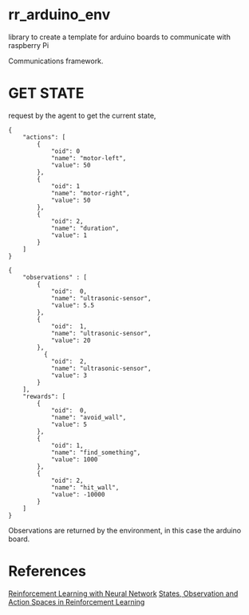 # rr_arduino_env
library to create a template for arduino boards to communicate with raspberry Pi

Communications framework.

# GET STATE

request by the agent to get the current state,  

```
{
    "actions": [
        {
            "oid": 0
            "name": "motor-left",
            "value": 50
        },
        {
            "oid": 1
            "name": "motor-right",
            "value": 50
        },
        {
            "oid": 2,
            "name": "duration",
            "value": 1
        }
    ] 
}
```


```
{
    "observations" : [
        {
            "oid":  0,
            "name": "ultrasonic-sensor",
            "value": 5.5
        },
        {
            "oid":  1,
            "name": "ultrasonic-sensor",
            "value": 20
        },
          {
            "oid":  2,
            "name": "ultrasonic-sensor",
            "value": 3
        }      
    ],
    "rewards": [
        {
            "oid":  0,
            "name": "avoid_wall",
            "value": 5
        },
        {
            "oid": 1,
            "name": "find_something",
            "value": 1000
        },
        {
            "oid": 2,
            "name": "hit_wall",
            "value": -10000
        }
    ]
}
```

Observations are returned by the environment, in this case the arduino board. 

# References

[Reinforcement Learning with Neural Network](https://www.baeldung.com/cs/reinforcement-learning-neural-network)
[States, Observation and Action Spaces in Reinforcement Learning](https://medium.com/swlh/states-observation-and-action-spaces-in-reinforcement-learning-569a30a8d2a1)